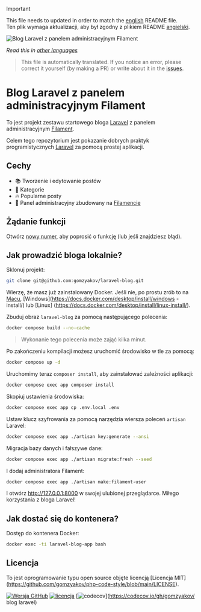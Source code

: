 ﻿>[!IMPORTANT]
>This file needs to updated in order to match the [english](/README.md) README file.  
>Ten plik wymaga aktualizacji, aby był zgodny z plikiem README [angielski](/README.md).

![Blog Laravel z panelem administracyjnym Filament](../docs/social-preview-en.png)

_Read this in [other languages](./Translations.md)_

>This file is automatically translated. If you notice an error, please correct it yourself (by making a PR) or write about it in the [issues](https://github.com/gomzyakov/laravel-blog/issues).

# Blog Laravel z panelem administracyjnym Filament

To jest projekt zestawu startowego bloga [Laravel](https://laravel.com) z panelem administracyjnym [Filament](https://filamentphp.com).

Celem tego repozytorium jest pokazanie dobrych praktyk programistycznych [Laravel](https://laravel.com) za pomocą prostej aplikacji.

## Cechy

- 📚 Tworzenie i edytowanie postów
- 🥑 Kategorie
- 🔥 Popularne posty
- 🎉 Panel administracyjny zbudowany na [Filamencie](https://filamentphp.com)

## Żądanie funkcji

Otwórz [nowy numer](https://github.com/gomzyakov/laravel-blog/issues/new), aby poprosić o funkcję (lub jeśli znajdziesz błąd).

## Jak prowadzić bloga lokalnie?

Sklonuj projekt:

```bash
git clone git@github.com:gomzyakov/laravel-blog.git
```

Wierzę, że masz już zainstalowany Docker. Jeśli nie, po prostu zrób to na [Macu](https://docs.docker.com/desktop/install/mac-install/), [Windows](https://docs.docker.com/desktop/install/windows -install/) lub [Linux] (https://docs.docker.com/desktop/install/linux-install/).

Zbuduj obraz `laravel-blog` za pomocą następującego polecenia:

```bash
docker compose build --no-cache
```

>Wykonanie tego polecenia może zająć kilka minut.

Po zakończeniu kompilacji możesz uruchomić środowisko w tle za pomocą:

```bash
docker compose up -d
```

Uruchomimy teraz `composer install`, aby zainstalować zależności aplikacji:

```bash
docker compose exec app composer install
```

Skopiuj ustawienia środowiska:

```bash
docker compose exec app cp .env.local .env
```

Ustaw klucz szyfrowania za pomocą narzędzia wiersza poleceń `artisan` Laravel:

```bash
docker compose exec app ./artisan key:generate --ansi
```

Migracja bazy danych i fałszywe dane:

```bash
docker compose exec app ./artisan migrate:fresh --seed
```

I dodaj administratora Filament:

``` bash
docker compose exec app ./artisan make:filament-user
```

I otwórz http://127.0.0.1:8000 w swojej ulubionej przeglądarce. Miłego korzystania z bloga Laravel!

## Jak dostać się do kontenera?

Dostęp do kontenera Docker:

```bash
docker exec -ti laravel-blog-app bash
```

## Licencja

To jest oprogramowanie typu open source objęte licencją [Licencja MIT] (https://github.com/gomzyakov/php-code-style/blob/main/LICENSE).


[![Wersja GitHub](https://img.shields.io/github/release/gomzyakov/laravel-blog.svg)](https://github.com/gomzyakov/laravel-blog/releases/latest)
[![licencja](https://img.shields.io/badge/License-MIT-green.svg)](https://github.com/gomzyakov/laravel-blog/blob/development/LICENSE)
[![codecov](https://codecov.io/gh/gomzyakov/laravel-blog/branch/main/graph/badge.svg?token=4CYTVMVUYV)](https://codecov.io/gh/gomzyakov/ blog laravel)

